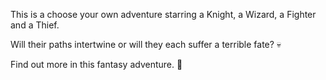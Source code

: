 This is a choose your own adventure starring a Knight, a Wizard, a Fighter and a Thief.

Will their paths intertwine or will they each suffer a terrible fate? :skull:

Find out more in this fantasy adventure. :dragon: